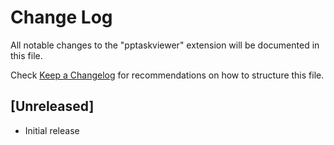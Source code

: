 # Change Log

All notable changes to the "pptaskviewer" extension will be documented in this file.

Check [Keep a Changelog](http://keepachangelog.com/) for recommendations on how to structure this file.

## [Unreleased]

- Initial release